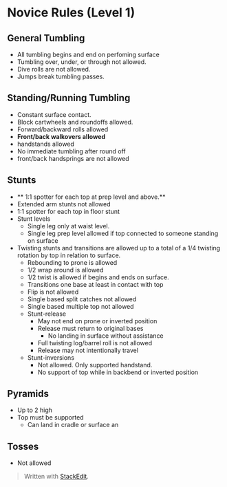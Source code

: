 
# Novice Rules (Level 1)

## General Tumbling

- All tumbling begins and end on perfoming surface
- Tumbling over, under, or through not allowed.
- Dive rolls are not allowed.
- Jumps break tumbling passes.
## Standing/Running Tumbling
- Constant surface contact.
- Block cartwheels and roundoffs allowed.
- Forward/backward rolls allowed
- **Front/back walkovers allowed**
- handstands allowed
- No immediate tumbling after round off
- front/back handsprings are not allowed
## Stunts
- ** 1:1 spotter for each top at prep level and above.**
- Extended arm stunts not allowed
- 1:1 spotter for each top in floor stunt
- Stunt levels
	- Single leg only at waist level. 
	- Single leg prep level allowed if top connected to someone standing on surface
- Twisting stunts and transitions are allowed up to a total of a 1/4 twisting rotation by top in relation to surface.
	- Rebounding to prone is allowed
	- 1/2 wrap around is allowed
	- 1/2 twist is allowed if begins and ends on surface.
	- Transitions one base at least in contact with top
	- Flip is not allowed
	- Single based split catches not allowed
	- Single based multiple top not allowed	
	- Stunt-release
		- May not end on prone or inverted position
		- Release must return to original bases
			- No landing in surface without assistance
		- Full twisting log/barrel roll is not allowed
		- Release may not intentionally travel
	- Stunt-inversions
		- Not allowed. Only supported handstand.
		- No support of top while in backbend or inverted position

## Pyramids
- Up to 2 high
- Top must be supported
	- Can land in cradle or surface an

## Tosses

- Not allowed

> Written with [StackEdit](https://stackedit.io/).
<!--stackedit_data:
eyJoaXN0b3J5IjpbMjA5MjQ4MTE3MCw4MjU0NDE0MjEsMTM2Mj
c0MDYxN119
-->